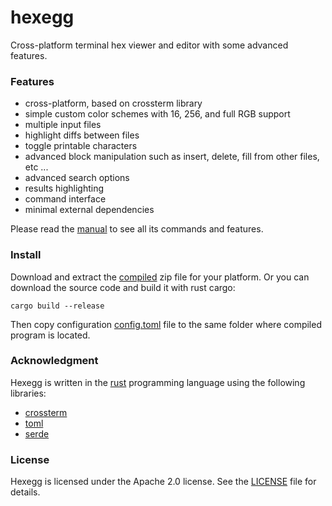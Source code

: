 # hexegg

Cross-platform terminal hex viewer and editor with some advanced features.

### Features

- cross-platform, based on crossterm library
- simple custom color schemes with 16, 256, and full RGB support
- multiple input files
- highlight diffs between files
- toggle printable characters
- advanced block manipulation such as insert, delete, fill from other files, etc ...
- advanced search options
- results highlighting
- command interface
- minimal external dependencies

Please read the [manual](docs/MANUAL.md) to see all its commands and features.

### Install

Download and extract the [compiled](releases/) zip file for your platform. Or you can download the source code and build it with rust cargo:
```
cargo build --release
```

Then copy configuration [config.toml](config.toml) file to the same folder where compiled program is located.

### Acknowledgment

Hexegg is written in the [rust](https://www.rust-lang.org) programming language using the following libraries:
- [crossterm](https://github.com/crossterm-rs/crossterm)
- [toml](https://github.com/toml-rs/toml)
- [serde](https://serde.rs/)

### License

Hexegg is licensed under the Apache 2.0 license. See the [LICENSE](LICENSE) file for details.
